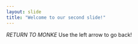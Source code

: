 ```yaml
---
layout: slide
title: "Welcome to our second slide!"
---
```

*RETURN TO MONKE*
Use the left arrow to go back!
